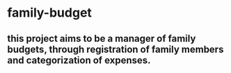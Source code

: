 # family-budget

## this project aims to be a manager of family budgets, through registration of family members and categorization of expenses.
